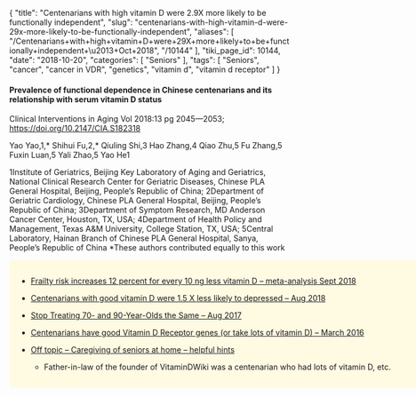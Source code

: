 {
    "title": "Centenarians with high vitamin D were 2.9X more likely to be functionally independent",
    "slug": "centenarians-with-high-vitamin-d-were-29x-more-likely-to-be-functionally-independent",
    "aliases": [
        "/Centenarians+with+high+vitamin+D+were+29X+more+likely+to+be+functionally+independent+\u2013+Oct+2018",
        "/10144"
    ],
    "tiki_page_id": 10144,
    "date": "2018-10-20",
    "categories": [
        "Seniors"
    ],
    "tags": [
        "Seniors",
        "cancer",
        "cancer in VDR",
        "genetics",
        "vitamin d",
        "vitamin d receptor"
    ]
}


#### Prevalence of functional dependence in Chinese centenarians and its relationship with serum vitamin D status

Clinical Interventions in Aging Vol 2018:13 pg 2045—2053; https://doi.org/10.2147/CIA.S182318

Yao Yao,1,* Shihui Fu,2,* Qiuling Shi,3 Hao Zhang,4 Qiao Zhu,5 Fu Zhang,5 Fuxin Luan,5 Yali Zhao,5 Yao He1

1Institute of Geriatrics, Beijing Key Laboratory of Aging and Geriatrics, National Clinical Research Center for Geriatric Diseases, Chinese PLA General Hospital, Beijing, People’s Republic of China; 2Department of Geriatric Cardiology, Chinese PLA General Hospital, Beijing, People’s Republic of China; 3Department of Symptom Research, MD Anderson Cancer Center, Houston, TX, USA; 4Department of Health Policy and Management, Texas A&M University, College Station, TX, USA; 5Central Laboratory, Hainan Branch of Chinese PLA General Hospital, Sanya, People’s Republic of China *These authors contributed equally to this work

<div class="border" style="background-color:#FFFAE2;padding:15px;margin:10px 0;border-radius:5px;width:750px">

* [Frailty risk increases 12 percent for every 10 ng less vitamin D – meta-analysis Sept 2018](/posts/frailty-risk-increases-12-percent-for-every-10-ng-less-vitamin-d-meta-analysis)

* [Centenarians with good vitamin D were 1.5 X less likely to depressed – Aug 2018](/posts/centenarians-with-good-vitamin-d-were-15-x-less-likely-to-depressed)

* [Stop Treating 70- and 90-Year-Olds the Same – Aug 2017](/posts/stop-treating-70-and-90-year-olds-the-same)

* [Centenarians have good Vitamin D Receptor genes (or take lots of vitamin D) – March 2016](/posts/centenarians-have-good-vitamin-d-receptor-genes-or-take-lots-of-vitamin-d)

* [Off topic – Caregiving of seniors at home – helpful hints](/posts/off-topic-caregiving-of-seniors-at-home-helpful-hints)

   * Father-in-law of the founder of VitaminDWiki was a centenarian who had lots of vitamin D, etc.
